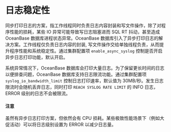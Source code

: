 # 日志稳定性

同步打印日志的方案，指工作线程同时负责日志内容封装和写文件操作，除了对程序性能的损耗，某些 IO 异常可能导致写日志阻塞进而 SQL RT 抖动，甚至造成 OceanBase 数据库进程状态异常。OceanBase 数据库引入了异步打印日志的解决方案。工作线程仅负责日志内容的封装, 写文件操作交给单独线程负责，从而提升程序性能和系统稳定性。通过集群配置项 `enable_async_syslog` 控制是否开启异步日志打印功能，默认开启。

系统异常情况下，OceanBase 数据库会打印大量日志。为了保留更长时间的日志以便排查问题，OceanBase 数据库支持日志限流功能。通过集群配置项 `syslog_io_bandwidth_limit` 控制日志打印速率，默认值为 30MB/秒。发生日志限流时会随机丢弃日志，同时打印 `REACH SYSLOG RATE LIMIT` 的 INFO 日志，ERROR 级别的日志不会被限流。

<main id="notice" type='notice'>
    <h4>注意</h4>
    <p>虽然有异步日志打印方案，但依然会有 CPU 损耗。某些极致性能场景下（例如大促活动）可以将日志级别设置为 ERROR 以减少日志量。</p>
</main>